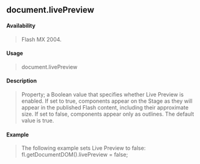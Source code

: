## document.livePreview

#### Availability

> Flash MX 2004.

#### Usage

> document.livePreview

#### Description

> Property; a Boolean value that specifies whether Live Preview is enabled. If set to true, components appear on the Stage as they will appear in the published Flash content, including their approximate size. If set to false, components appear only as outlines. The default value is true.

#### Example

> The following example sets Live Preview to false: fl.getDocumentDOM().livePreview = false;
